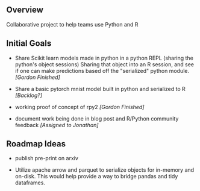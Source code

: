 ## Overview

Collaborative project to help teams use Python and R 

## Initial Goals 

- Share Scikit learn models made in python in a python REPL (sharing the python's object sessions) Sharing that object into an R session, and see if one can make predictions based off the "serialized" python module.
*[Gordon Finished]*

- Share a basic pytorch mnist model built in python and serialized to R
*[Backlog?]*

- working proof of concept of rpy2 *[Gordon Finished]*

- document work being done in blog post and R/Python community feedback *[Assigned to Jonathan]*


## Roadmap Ideas 

* publish pre-print on arxiv

* Utilize apache arrow and parquet to serialize objects for in-memory and on-disk. This would help provide a way to bridge pandas and tidy dataframes. 





